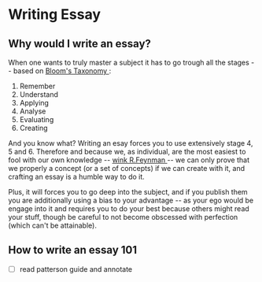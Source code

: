 # Writing Essay

## Why would I write an essay?

When one wants to truly master a subject it has to go trough all the stages -- based on [ Bloom's Taxonomy ](https://en.wikipedia.org/wiki/Bloom%27s_taxonomy):

1. Remember
2. Understand
3. Applying
4. Analyse
5. Evaluating
6. Creating

And you know what? Writing an esay forces you to use extensively stage 4, 5 and 6.
Therefore and because we, as individual, are the most easiest to fool with our own knowledge -- [ wink R.Feynman ](https://www.reddit.com/r/quotes/comments/1bjaijn/the_first_principle_is_that_you_must_not_fool/) -- we can only prove that we properly a concept (or a set of concepts) if we can create with it, and crafting an essay is a humble way to do it.

Plus, it will forces you to go deep into the subject, and if you publish them you are additionally using a bias to your advantage -- as your ego would be engage into it and requires you to do your best because others might read your stuff, though be careful to not become obscessed with perfection (which can't be attainable).

## How to write an essay 101

- [ ] read patterson guide and annotate
